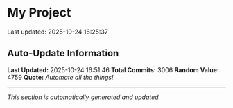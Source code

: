 # My Project


Last updated: 2025-10-24 16:25:37





































































































































































































































































































































































































































































































































































































































































































































































































































































































































































































































































































































































































































































































































































































































































































































































































































































































































































































































































































































































































































































































































































































































































































































































































































































































































































































































































































































































































































































































































































































































































































































































































































































































































































































































































































































## Auto-Update Information

**Last Updated:** 2025-10-24 16:51:46
**Total Commits:** 3006
**Random Value:** 4759
**Quote:** _Automate all the things!_

---
_This section is automatically generated and updated._
